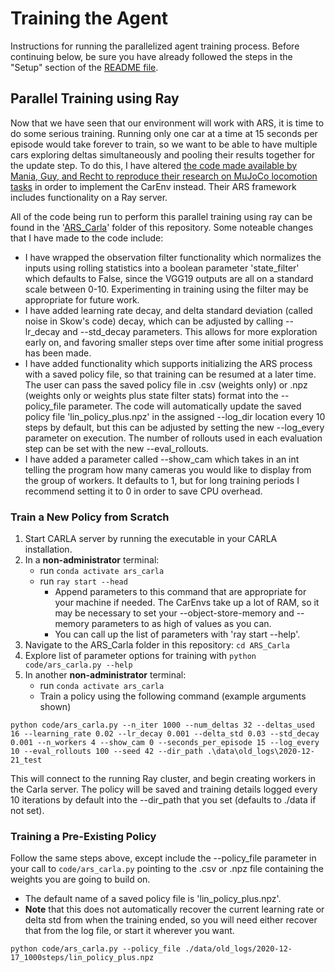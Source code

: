 # Training the Agent
Instructions for running the parallelized agent training process. Before continuing below, be sure you have already followed the steps in the "Setup" section of the [README file](README.md).

## Parallel Training using Ray
Now that we have seen that our environment will work with ARS, it is time to do some serious training. Running only one car at a time at 15 seconds per episode would take forever to train, so we want to be able to have multiple cars exploring deltas simultaneously and pooling their results together for the update step. To do this, I have altered [the code made available by Mania, Guy, and Recht to reproduce their research on MuJoCo locomotion tasks](https://github.com/modestyachts/ARS) in order to implement the CarEnv instead. Their ARS framework includes functionality on a Ray server. 

All of the code being run to perform this parallel training using ray can be found in the '[ARS_Carla](ARS_Carla/)' folder of this repository. Some noteable changes that I have made to the code include:
 - I have wrapped the observation filter functionality which normalizes the inputs using rolling statistics into a boolean parameter 'state_filter' which defaults to False, since the VGG19 outputs are all on a standard scale between 0-10. Experimenting in training using the filter may be appropriate for future work.
 - I have added learning rate decay, and delta standard deviation (called noise in Skow's code) decay, which can be adjusted by calling --lr_decay and --std_decay parameters. This allows for more exploration early on, and favoring smaller steps over time after some initial progress has been made.
 - I have added functionality which supports initializing the ARS process with a saved policy file, so that training can be resumed at a later time. The user can pass the saved policy file in .csv (weights only) or .npz (weights only or weights plus state filter stats) format into the --policy_file parameter. The code will automatically update the saved policy file 'lin_policy_plus.npz' in the assigned --log_dir location every 10 steps by default, but this can be adjusted by setting the new --log_every parameter on execution. The number of rollouts used in each evaluation step can be set with the new --eval_rollouts.
 - I have added a parameter called --show_cam which takes in an int telling the program how many cameras you would like to display from the group of workers. It defaults to 1, but for long training periods I recommend setting it to 0 in order to save CPU overhead.

### Train a New Policy from Scratch
1. Start CARLA server by running the executable in your CARLA installation.
2. In a **non-administrator** terminal:
   - run `conda activate ars_carla`
   - run `ray start --head`
      - Append parameters to this command that are appropriate for your machine if needed. The CarEnvs take up a lot of RAM, so it may be necessary to set your --object-store-memory and --memory parameters to as high of values as you can.
      - You can call up the list of parameters with 'ray start --help'.
3. Navigate to the ARS_Carla folder in this repository: `cd ARS_Carla`
4. Explore list of parameter options for training with `python code/ars_carla.py --help`
5. In another **non-administrator** terminal:
   - run `conda activate ars_carla`
   - Train a policy using the following command (example arguments shown)
```
python code/ars_carla.py --n_iter 1000 --num_deltas 32 --deltas_used 16 --learning_rate 0.02 --lr_decay 0.001 --delta_std 0.03 --std_decay 0.001 --n_workers 4 --show_cam 0 --seconds_per_episode 15 --log_every 10 --eval_rollouts 100 --seed 42 --dir_path .\data\old_logs\2020-12-21_test
```
This will connect to the running Ray cluster, and begin creating workers in the Carla server. The policy will be saved and training details logged every 10 iterations by default into the --dir_path that you set (defaults to ./data if not set).

### Training a Pre-Existing Policy
Follow the same steps above, except include the --policy_file parameter in your call to `code/ars_carla.py` pointing to the .csv or .npz file containing the weights you are going to build on.
   - The default name of a saved policy file is 'lin_policy_plus.npz'.
   - **Note** that this does not automatically recover the current learning rate or delta std from when the training ended, so you will need either recover that from the log file, or start it wherever you want.

```
python code/ars_carla.py --policy_file ./data/old_logs/2020-12-17_1000steps/lin_policy_plus.npz
```